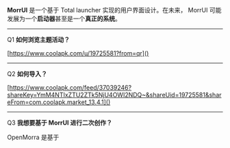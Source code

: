 **MorrUI** 是一个基于 Total launcher 实现的用户界面设计。在未来， MorrUI 可能发展为一个**启动器**甚至是一个**真正的系统**。

---

Q1 **如何浏览主题活动？**

[https://www.coolapk.com/u/19725581?from=qr]()

---

Q2 **如何导入？**

[https://www.coolapk.com/feed/37039246?shareKey=YmM4NTIxZTU2ZTk5NjU4OWI2NDQ~&shareUid=19725581&shareFrom=com.coolapk.market_13.4.1]()

---

Q3 **我想要基于 MorrUI 进行二次创作？**

OpenMorra 是基于 
